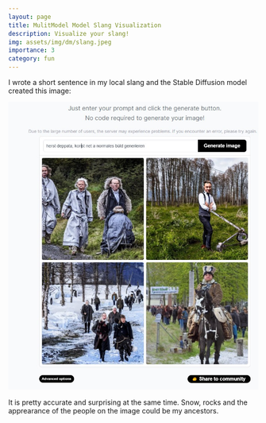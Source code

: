 ```yaml
---
layout: page
title: MulitModel Model Slang Visualization 
description: Visualize your slang!
img: assets/img/dm/slang.jpeg
importance: 3
category: fun
---
```


I wrote a short sentence in my local slang and the Stable Diffusion model created this image: 

![slang](/assets/img/dm/slang.jpeg)

It is pretty accurate and surprising at the same time. 
Snow, rocks and the apprearance of the people on the image could be my ancestors. 

